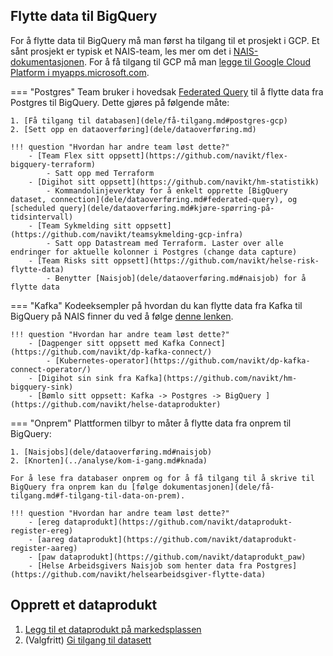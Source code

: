 ## Flytte data til BigQuery

For å flytte data til BigQuery må man først ha tilgang til et prosjekt i GCP.
Et sånt prosjekt er typisk et NAIS-team, les mer om det i [NAIS-dokumentasjonen](https://doc.nais.io/basics/teams/#gcp-team-projects).
For å få tilgang til GCP må man [legge til Google Cloud Platform i myapps.microsoft.com](https://account.activedirectory.windowsazure.com/r#/addApplications).

=== "Postgres"
    Team bruker i hovedsak [Federated Query](dele/dataoverføring.md#federated-query) til å flytte data fra Postgres til BigQuery.
    Dette gjøres på følgende måte:

    1. [Få tilgang til databasen](dele/få-tilgang.md#postgres-gcp) 
    2. [Sett opp en dataoverføring](dele/dataoverføring.md)

    !!! question "Hvordan har andre team løst dette?"
        - [Team Flex sitt oppsett](https://github.com/navikt/flex-bigquery-terraform)
            - Satt opp med Terraform
        - [Digihot sitt oppsett](https://github.com/navikt/hm-statistikk)
            - Kommandolinjeverktøy for å enkelt opprette [BigQuery dataset, connection](dele/dataoverføring.md#federated-query), og [scheduled query](dele/dataoverføring.md#kjøre-spørring-på-tidsintervall)
        - [Team Sykmelding sitt oppsett](https://github.com/navikt/teamsykmelding-gcp-infra)
            - Satt opp Datastream med Terraform. Laster over alle endringer for aktuelle kolonner i Postgres (change data capture)
        - [Team Risks sitt oppsett](https://github.com/navikt/helse-risk-flytte-data)
            - Benytter [Naisjob](dele/dataoverføring.md#naisjob) for å flytte data
=== "Kafka"
    Kodeeksempler på hvordan du kan flytte data fra Kafka til BigQuery på NAIS finner du ved å følge [denne lenken](dele/dataoverføring.md#kafka-til-bigquery).

    !!! question "Hvordan har andre team løst dette?"
        - [Dagpenger sitt oppsett med Kafka Connect](https://github.com/navikt/dp-kafka-connect/)
            - [Kubernetes-operator](https://github.com/navikt/dp-kafka-connect-operator/)
        - [Digihot sin sink fra Kafka](https://github.com/navikt/hm-bigquery-sink)
        - [Bømlo sitt oppsett: Kafka -> Postgres -> BigQuery ](https://github.com/navikt/helse-dataprodukter)

=== "Onprem"
    Plattformen tilbyr to måter å flytte data fra onprem til BigQuery:

    1. [Naisjobs](dele/dataoverføring.md#naisjob)
    2. [Knorten](../analyse/kom-i-gang.md#knada)

    For å lese fra databaser onprem og for å få tilgang til å skrive til BigQuery fra onprem kan du [følge dokumentasjonen](dele/få-tilgang.md#f-tilgang-til-data-on-prem).

    !!! question "Hvordan har andre team løst dette?"
        - [ereg dataprodukt](https://github.com/navikt/dataprodukt-register-ereg)
        - [aareg dataprodukt](https://github.com/navikt/dataprodukt-register-aareg)
        - [paw dataprodukt](https://github.com/navikt/dataprodukt_paw)
        - [Helse Arbeidsgivers Naisjob som henter data fra Postgres](https://github.com/navikt/helsearbeidsgiver-flytte-data)


## Opprett et dataprodukt

1. [Legg til et dataprodukt på markedsplassen](dele/dataprodukt.md)
2. (Valgfritt) [Gi tilgang til datasett](tilgangsstyring.md)